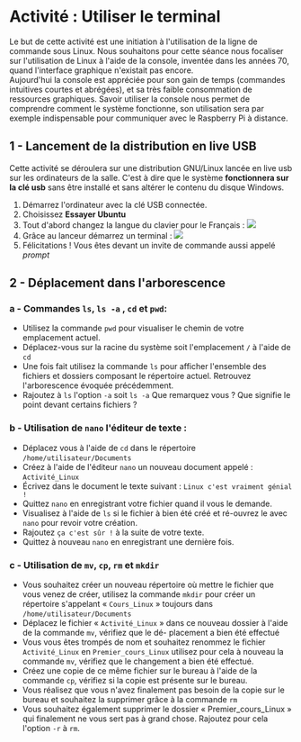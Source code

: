 # Activité : Utiliser le terminal

Le but de cette activité est une initiation à l'utilisation de la ligne de commande sous Linux. Nous souhaitons pour cette séance nous focaliser sur l'utilisation de Linux à l'aide de la console, inventée dans les années 70, quand l'interface graphique n'existait pas encore.<br/>Aujourd'hui la console est appréciée pour son gain de temps (commandes intuitives courtes et abrégées), et sa très faible consommation de ressources graphiques. Savoir utiliser la console nous permet de comprendre comment le système fonctionne, son utilisation sera par exemple indispensable pour communiquer avec le Raspberry Pi à distance.

## 1 - Lancement de la distribution en live USB

Cette activité se déroulera sur une distribution GNU/Linux lancée en live usb sur les ordinateurs de la salle. C'est à dire que le système **fonctionnera sur la clé usb** sans être installé et sans altérer le contenu du disque Windows.

1. Démarrez l'ordinateur avec la clé USB connectée.
2. Choisissez **Essayer Ubuntu**
3. Tout d'abord changez la langue du clavier pour le Français :
![](pages/Terminale/Sequence_Linux/01-Activités/01-La_ligne_de_commande_P1/figures/screenclav.png)
4. Grâce au lanceur démarrez un terminal :
![](pages/Terminale/Sequence_Linux/01-Activités/01-La_ligne_de_commande_P1/figures/screen_choix_term.png)
5. Félicitations ! Vous êtes devant un invite de commande aussi appelé *prompt*

## 2 - Déplacement dans l'arborescence

### a - Commandes ```ls```, ```ls -a``` , ```cd``` et ```pwd```:

* Utilisez la commande ```pwd``` pour visualiser le chemin de votre emplacement actuel.
* Déplacez-vous sur la racine du système soit l'emplacement ```/``` à l'aide de ```cd```
* Une fois fait utilisez la commande ```ls``` pour afficher l'ensemble des fichiers et dossiers composant le répertoire actuel. Retrouvez l'arborescence évoquée précédemment.
* Rajoutez à ```ls``` l'option ```-a``` soit ```ls -a``` Que remarquez vous ? Que signifie le point devant certains fichiers ?

### b - Utilisation de ```nano``` l'éditeur de texte :

* Déplacez vous à l'aide de ```cd``` dans le répertoire ```/home/utilisateur/Documents```
* Créez à l'aide de l'éditeur ```nano``` un nouveau document appelé : ```Activité_Linux```
* Écrivez dans le document le texte suivant : ```Linux c'est vraiment génial !```
* Quittez ```nano``` en enregistrant votre fichier quand il vous le demande.
* Visualisez à l'aide de ```ls``` si le fichier à bien été créé et ré-ouvrez le avec ```nano``` pour revoir votre création.
* Rajoutez ```ça c'est sûr !``` à la suite de votre texte.
* Quittez à nouveau ```nano``` en enregistrant une dernière fois.

### c - Utilisation de ```mv```, ```cp```, ```rm``` et ```mkdir```

* Vous souhaitez créer un nouveau répertoire où mettre le fichier que vous venez de créer, utilisez la commande ```mkdir``` pour créer un répertoire s'appelant « ```Cours_Linux``` » toujours dans ```/home/utilisateur/Documents```
* Déplacez le fichier « ```Activité_Linux``` » dans ce nouveau dossier à l'aide de la commande ```mv```, vérifiez que le dé-
placement a bien été effectué
* Vous vous êtes trompés de nom et souhaitez renommez le fichier ```Activité_Linux``` en ```Premier_cours_Linux``` utilisez pour cela à nouveau la commande ```mv```, vérifiez que le changement a bien été effectué.
* Créez une copie de ce même fichier sur le bureau à l'aide de la commande ```cp```, vérifiez si la copie est présente sur le bureau.
* Vous réalisez que vous n'avez finalement pas besoin de la copie sur le bureau et souhaitez la supprimer grâce à la commande ```rm```
* Vous souhaitez également supprimer le dossier « Premier_cours_Linux » qui finalement ne vous sert pas à grand chose. Rajoutez pour cela l'option ```-r``` à ```rm```.
